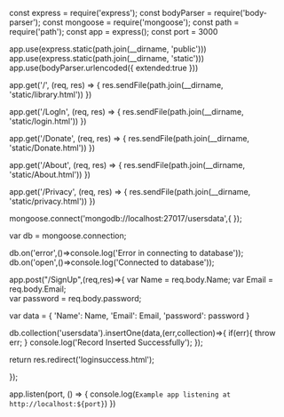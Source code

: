 const express = require('express');
const bodyParser = require('body-parser');
const mongoose = require('mongoose');
const path = require('path');
const app = express();
const port = 3000

app.use(express.static(path.join(__dirname, 'public')))
app.use(express.static(path.join(__dirname, 'static')))
app.use(bodyParser.urlencoded({
  extended:true
}))

app.get('/', (req, res) => {
  res.sendFile(path.join(__dirname, 'static/library.html'))
  })

app.get('/LogIn', (req, res) => {
  res.sendFile(path.join(__dirname, 'static/login.html'))
  })

app.get('/Donate', (req, res) => {
  res.sendFile(path.join(__dirname, 'static/Donate.html'))
  })

app.get('/About', (req, res) => {
  res.sendFile(path.join(__dirname, 'static/About.html'))
  })

app.get('/Privacy', (req, res) => {
  res.sendFile(path.join(__dirname, 'static/privacy.html')) 
  })

mongoose.connect('mongodb://localhost:27017/usersdata',{
});

var db = mongoose.connection;

db.on('error',()=>console.log('Error in connecting to database'));
db.on('open',()=>console.log('Connected to database'));

app.post("/SignUp",(req,res)=>{
  var Name = req.body.Name;
  var Email = req.body.Email;  
  var password = req.body.password;

  var data = {
    'Name': Name,
    'Email': Email,
    'password': password
  }

  db.collection('usersdata').insertOne(data,(err,collection)=>{
    if(err){
      throw err;
    }
    console.log('Record Inserted Successfully');
  });

  return res.redirect('loginsuccess.html');

});

app.listen(port, () => {
  console.log(`Example app listening at http://localhost:${port}`)
})
